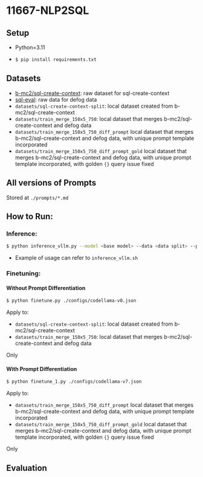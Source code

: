 # 11667-NLP2SQL

## Setup

- Python=3.11

- ```bash
  $ pip install requirements.txt
  ```

## Datasets

- [b-mc2/sql-create-context](https://huggingface.co/datasets/b-mc2/sql-create-context): raw dataset for sql-create-context
- [sql-eval](https://github.com/defog-ai/sql-eval): raw data for defog data
- `datasets/sql-create-context-split`: local dataset created from b-mc2/sql-create-context
- `datasets/train_merge_150x5_750`: local dataset that merges b-mc2/sql-create-context and defog data
- `datasets/train_merge_150x5_750_diff_prompt` local dataset that merges b-mc2/sql-create-context and defog data, with unique prompt template incorporated
- `datasets/train_merge_150x5_750_diff_prompt_gold` local dataset that merges b-mc2/sql-create-context and defog data, with unique prompt template incorporated, with golden `{}` query issue fixed

## All versions of Prompts

Stored at `./prompts/*.md`

## How to Run:

### Inference:

```bash
$ python inference_vllm.py --model <base model> --data <data split> --prompt <prompt template file path> --output <output path> --lora <lora fineuned model path, not required>
```

- Example of usage can refer to `inference_vllm.sh`

### Finetuning:

#### Without Prompt Differentiation

```bash
$ python finetune.py ./configs/codellama-v0.json
```

Apply to:

- `datasets/sql-create-context-split`: local dataset created from b-mc2/sql-create-context
- `datasets/train_merge_150x5_750`: local dataset that merges b-mc2/sql-create-context and defog data

Only

#### With Prompt Differentiation

```bash
$ python finetune_1.py ./configs/codellama-v7.json
```

Apply to:

- `datasets/train_merge_150x5_750_diff_prompt` local dataset that merges b-mc2/sql-create-context and defog data, with unique prompt template incorporated
- `datasets/train_merge_150x5_750_diff_prompt_gold` local dataset that merges b-mc2/sql-create-context and defog data, with unique prompt template incorporated, with golden `{}` query issue fixed

Only

## Evaluation

